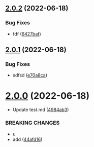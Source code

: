 ## [2.0.2](https://github.com/sarafpradumna/Test-repo/compare/v2.0.1...v2.0.2) (2022-06-18)


### Bug Fixes

* fdf ([6427baf](https://github.com/sarafpradumna/Test-repo/commit/6427baf96b549a59cf70ab702f5d95cd7210496c))



## [2.0.1](https://github.com/sarafpradumna/Test-repo/compare/v2.0.0...v2.0.1) (2022-06-18)


### Bug Fixes

* sdfsd ([e70a8ca](https://github.com/sarafpradumna/Test-repo/commit/e70a8cab49c81b3d76e5ae7950db08b1a9d46885))



# [2.0.0](https://github.com/sarafpradumna/Test-repo/compare/v1.0.0...v2.0.0) (2022-06-18)


* Update test.md ([4984ab3](https://github.com/sarafpradumna/Test-repo/commit/4984ab3b5b8dbd7f0593b10dc58865c185f69361))


### BREAKING CHANGES

* u
* add ([44afd16](https://github.com/sarafpradumna/Test-repo/commit/44afd163a7bde6ec24257567d89081262858d283))



